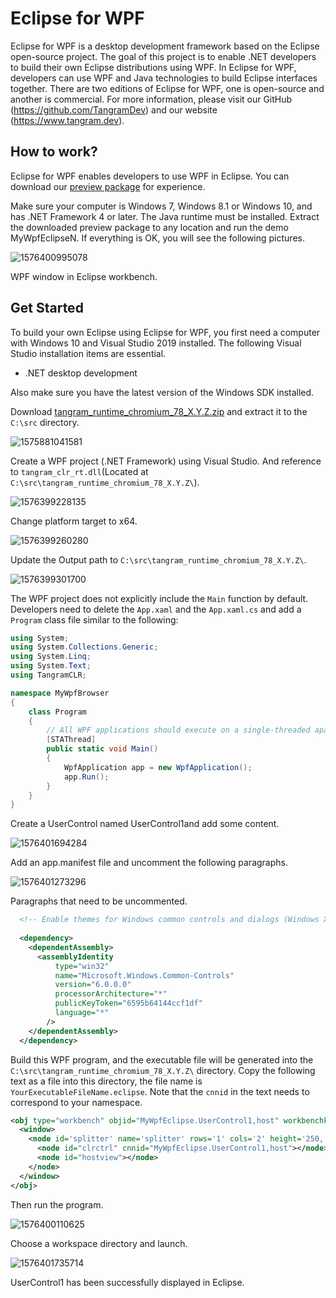# Eclipse for WPF
Eclipse for WPF is a desktop development framework based on the Eclipse open-source project. The goal of this project is to enable .NET developers to build their own Eclipse distributions using WPF. In Eclipse for WPF, developers can use WPF and Java technologies to build Eclipse interfaces together. There are two editions of Eclipse for WPF, one is open-source and another is commercial. For more information, please visit our GitHub (https://github.com/TangramDev) and our website (https://www.tangram.dev).

## How to work?
Eclipse for WPF enables developers to use WPF in Eclipse. You can download our [preview package](https://github.com/TangramDev/tangram_runtime_binaries/releases) for experience.

Make sure your computer is Windows 7, Windows 8.1 or Windows 10, and has .NET Framework 4 or later. The Java runtime must be installed. Extract the downloaded preview package to any location and run the demo MyWpfEclipseN. If everything is OK, you will see the following pictures.

![1576400995078](assets/1576400995078.png)

WPF window in Eclipse workbench.

## Get Started
To build your own Eclipse using Eclipse for WPF, you first need a computer with Windows 10 and Visual Studio 2019 installed. The following Visual Studio installation items are essential. 

- .NET desktop development

Also make sure you have the latest version of the Windows SDK installed.

Download [tangram_runtime_chromium_78_X.Y.Z.zip](https://github.com/TangramDev/tangram_runtime_binaries/releases) and extract it to the `C:\src` directory.

![1575881041581](assets/1575881041581.png)

Create a WPF project (.NET Framework) using Visual Studio. And reference to `tangram_clr_rt.dll`(Located at `C:\src\tangram_runtime_chromium_78_X.Y.Z\`).

![1576399228135](assets/1576399228135.png)

Change platform target to x64.

![1576399260280](assets/1576399260280.png)

Update the Output path to `C:\src\tangram_runtime_chromium_78_X.Y.Z\`.

![1576399301700](assets/1576399301700.png)

The WPF project does not explicitly include the `Main` function by default. Developers need to delete the `App.xaml` and the `App.xaml.cs` and add a `Program` class file similar to the following:

```c#
using System;
using System.Collections.Generic;
using System.Linq;
using System.Text;
using TangramCLR;

namespace MyWpfBrowser
{
    class Program
    {
        // All WPF applications should execute on a single-threaded apartment (STA) thread
        [STAThread]
        public static void Main()
        {
            WpfApplication app = new WpfApplication();
            app.Run();
        }
    }
}
```

Create a UserControl named UserControl1and add some content.

![1576401694284](assets/1576401694284.png)

Add an app.manifest file and uncomment the following paragraphs.

![1576401273296](assets/1576401273296.png)

Paragraphs that need to be uncommented.

```xml
  <!-- Enable themes for Windows common controls and dialogs (Windows XP and later) -->
  
  <dependency>
    <dependentAssembly>
      <assemblyIdentity
          type="win32"
          name="Microsoft.Windows.Common-Controls"
          version="6.0.0.0"
          processorArchitecture="*"
          publicKeyToken="6595b64144ccf1df"
          language="*"
        />
    </dependentAssembly>
  </dependency>
```

Build this WPF program, and the executable file will be generated into the `C:\src\tangram_runtime_chromium_78_X.Y.Z\` directory. Copy the following text as a file into this directory, the file name is `YourExecutableFileName.eclipse`. Note that the `cnnid` in the text needs to correspond to your namespace. 

```xml
<obj type="workbench" objid="MyWpfEclipse.UserControl1,host" workbenchkey="foo" showstartup="true" caption="MyWpfEclipse">
  <window>
    <node id='splitter' name='splitter' rows='1' cols='2' height='250,' width='350,100,' borderwidth='0' splitterwidth='2' middlecolor='RGB(180,180,180)'>
      <node id="clrctrl" cnnid="MyWpfEclipse.UserControl1,host"></node>
      <node id="hostview"></node>
    </node>
  </window>
</obj>
```

Then run the program.

![1576400110625](assets/1576400110625.png)

Choose a workspace directory and launch.

![1576401735714](assets/1576401735714.png)

UserControl1 has been successfully displayed in Eclipse.
